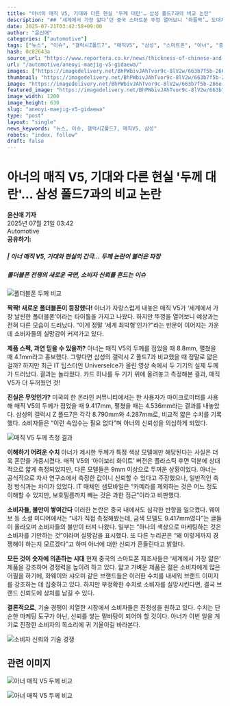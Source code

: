 ```yaml
---
title: "아너의 매직 V5, 기대와 다른 현실 '두께 대란'… 삼성 폴드7과의 비교 논란"
description: "## ‘세계에서 가장 얇다’던 중국 스마트폰 뚜껑 열어보니 ‘화들짝’… 도대체 무슨 일이? ..."
date: 2025-07-21T03:42:58+09:00
author: "윤신애"
categories: ["automotive"]
tags: ["뉴스", "이슈", "갤럭시Z폴드7", "매직V5", "삼성", "스마트폰", "아너", "중국", "폴더블폰", "소비자신뢰문제", "스마트폰기술전쟁"]
hash: 0c82643a
source_url: "https://www.reportera.co.kr/news/thickness-of-chinese-and-samsung-smartphones/"
url: "/automotive/aneoyi-maejig-v5-gidaewa/"
images: ["https://imagedelivery.net/BhPWbivJAhTvor9c-8lV2w/663b7f5b-266e-4f6c-8fdd-554910679600/public", "https://imagedelivery.net/BhPWbivJAhTvor9c-8lV2w/480da5c9-ce72-4591-0882-a69f23e21000/public", "https://imagedelivery.net/BhPWbivJAhTvor9c-8lV2w/2db41181-fdae-4350-1cec-3ffea5b2b800/public", "https://imagedelivery.net/BhPWbivJAhTvor9c-8lV2w/b7c44a0d-ef91-4091-f080-07bcbfc21b00/public", "https://imagedelivery.net/BhPWbivJAhTvor9c-8lV2w/eda248b9-dbba-42ac-a844-842046423d00/public"]
thumbnail: "https://imagedelivery.net/BhPWbivJAhTvor9c-8lV2w/663b7f5b-266e-4f6c-8fdd-554910679600/public"
image: "https://imagedelivery.net/BhPWbivJAhTvor9c-8lV2w/663b7f5b-266e-4f6c-8fdd-554910679600/public"
featured_image: "https://imagedelivery.net/BhPWbivJAhTvor9c-8lV2w/663b7f5b-266e-4f6c-8fdd-554910679600/public"
image_width: 1200
image_height: 630
slug: "aneoyi-maejig-v5-gidaewa"
type: "post"
layout: "single"
news_keywords: "뉴스, 이슈, 갤럭시Z폴드7, 매직V5, 삼성"
robots: "index, follow"
draft: false
---
```


# 아너의 매직 V5, 기대와 다른 현실 '두께 대란'… 삼성 폴드7과의 비교 논란

**윤신애 기자**  
2025년 07월 21일 03:42  
Automotive  
**공유하기:**

##### | 아너 매직 V5, 기대와 현실의 간극… 두께 논란이 불러온 파장
##### 폴더블폰 전쟁의 새로운 국면, 소비자 신뢰를 흔드는 이슈

![폴더블폰 두께 비교](https://imagedelivery.net/BhPWbivJAhTvor9c-8lV2w/2db41181-fdae-4350-1cec-3ffea5b2b800/public)


**짝짝! 새로운 폴더블폰이 등장했다!** 아너가 자랑스럽게 내놓은 매직 V5가 ‘세계에서 가장 날씬한 폴더블폰’이라는 타이틀을 가지고 나왔다. 하지만 뚜껑을 열어보니 예상과는 전혀 다른 모습이 드러났다. “이게 정말 ‘세계 최박형’인가?”라는 반문이 이어지는 가운데 소비자들의 실망감이 커져가고 있다.

**제품 스펙, 과연 믿을 수 있을까?** 아너는 매직 V5의 두께를 접었을 때 8.8mm, 펼쳤을 때 4.1mm라고 홍보했다. 그렇다면 삼성의 갤럭시 Z 폴드7과 비교했을 때 정말로 얇은 걸까? 하지만 최근 IT 팁스터인 UniverseIce가 올린 영상 속에서 두 기기의 실제 두께가 드러났다. 결과는 놀라웠다. 카드 하나를 두 기기 위에 올려놓고 측정해본 결과, 매직 V5가 더 두꺼웠던 것!

**진실은 무엇인가?** 미국의 한 온라인 커뮤니티에서는 한 사용자가 마이크로미터를 사용해 매직 V5의 두께가 접었을 때 9.417mm, 펼쳤을 때는 4.536mm라는 결과를 내놓았다. 삼성의 갤럭시 Z 폴드7은 각각 8.790mm와 4.287mm로, 비교적 얇은 수치를 기록했다. 소비자들은 “이런 속임수는 필요 없다”며 아너의 신뢰성을 의심하게 되었다.

![매직 V5 두께 측정 결과](https://imagedelivery.net/BhPWbivJAhTvor9c-8lV2w/b7c44a0d-ef91-4091-f080-07bcbfc21b00/public)


**이해하기 어려운 수치** 아너가 제시한 두께가 특정 색상 모델에만 해당된다는 사실은 더욱 혼란을 가중시켰다. 매직 V5의 ‘아이보리 화이트’ 버전은 플라스틱 후면 덕분에 상대적으로 얇게 측정되었지만, 다른 모델들은 9mm 이상으로 두꺼운 상황이었다. 아너는 공식적으로 자사 연구소에서 측정한 값이니 신뢰할 수 있다고 주장했으나, 일반적인 측정 방식과는 차이가 있었다. IT 매체인 샘모바일은 “카메라를 제외하는 것은 어느 정도 이해할 수 있지만, 보호필름까지 빼는 것은 과한 접근”이라고 비판했다.

**소비자들, 불만이 쌓여간다** 이러한 논란은 중국 내에서도 심각한 반향을 일으켰다. 웨이보 등 소셜 미디어에서는 “내가 직접 측정해봤는데, 금색 모델도 9.417mm였다”는 글들이 올라오며 소비자들의 불만이 터져 나왔다. 일부는 “하나의 색상으로 마케팅하는 것은 소비자를 기만하는 것”이라며 실망감을 표시했다. 또 다른 누리꾼은 “왜 이렇게까지 경쟁해야 하는지 모르겠다”고 하며 아너에 대한 신뢰가 흔들린다고 밝혔다.

**모든 것이 숫자에 의존하는 시대** 현재 중국의 스마트폰 제조사들은 ‘세계에서 가장 얇은’ 제품을 강조하며 경쟁력을 높이려 하고 있다. 얇고 가벼운 제품은 젊은 소비자에게 많은 어필을 하기에, 화웨이와 샤오미 같은 브랜드들은 이러한 수치를 내세워 브랜드 이미지를 강조하는 데 집중하고 있다. 하지만 부정확한 수치로 소비자를 실망시킨다면, 결국 브랜드 신뢰도에 상처를 남길 수 있다. 

**결론적으로**, 기술 경쟁이 치열한 시장에서 소비자들은 진정성을 원하고 있다. 수치는 단순한 마케팅 도구가 아닌, 신뢰를 쌓는 밑바탕이 되어야 할 것이다. 아너가 이번 일을 계기로 진정한 소비자의 목소리에 귀 기울이길 바라본다.

![소비자 신뢰와 기술 경쟁](https://imagedelivery.net/BhPWbivJAhTvor9c-8lV2w/eda248b9-dbba-42ac-a844-842046423d00/public)


## 관련 이미지

![아너 매직 V5 두께 비교](https://imagedelivery.net/BhPWbivJAhTvor9c-8lV2w/480da5c9-ce72-4591-0882-a69f23e21000/public)

![아너 매직 V5 두께 비교](https://imagedelivery.net/BhPWbivJAhTvor9c-8lV2w/663b7f5b-266e-4f6c-8fdd-554910679600/public)

